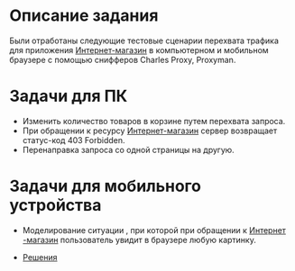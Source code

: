 # Описание задания
Были отработаны следующие  тестовые сценарии перехвата трафика для приложения [Интернет-магазин](https://intern.demoshopping.ru) в компьютерном и мобильном браузере с помощью снифферов  Charles Proxy, Proxyman.

# Задачи для ПК  

- Изменить количество товаров в корзине путем перехвата запроса.
- При обращении к ресурсу [Интернет-магазин](https://intern.demoshopping.ru) сервер возвращает статус-код 403 Forbidden.
- Перенаправка запроса со одной страницы на другую.

# Задачи для мобильного устройства

- Моделирование ситуации , при которой при обращении к [Интернет -магазин](https://intern.demoshopping.ru)  пользователь увидит в браузере любую картинку.

- [Решения](https://drive.google.com/drive/folders/1XKuJAUy0zD2aVeQPHX41s8ywJaEP-nTr)
